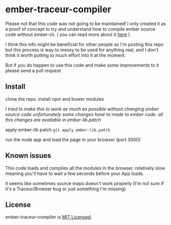 ember-traceur-compiler
=========

Please not that this code was not going to be maintained!
I only created it as a proof of concept to try and understand how to compile
ember source code without ember-cli. ( you can read more about it [here](https://ca.non.co.il/index.php/ember-cli-is-making-you-stupid/) )

I think this info might be beneficial for other people so I'm posting
this repo but this process is way to messy to be used for anything real,
and I don't think it worth putting to much effort into it at the moment.

But if you do happen to use this code and make some improvements to it please send a pull request

## Install

clone the repo.
install npm and bower modules

_I tried to make this to work as much as possible without changing ember source code
unfortunately some changes have to made to ember code. all this changes are available in ember-lib.patch_

apply ember-lib patch
```git apply ember-lib.patch```

run the node app and load the page in your browser (port 3000)

## Known issues

This code loads and compiles all the modules in the browser. relatively slow
meaning you'll have to wait a few seconds before your App loads.

it seems like sometimes source maps doesn't work properly
(I'm not sure if it's a Traceur/Browser bug or just something I'm missing)

## License

ember-traceur-compiler is [MIT Licensed](https://github.com/yonjah/ember-traceur-compiler/blob/master/LICENSE).
